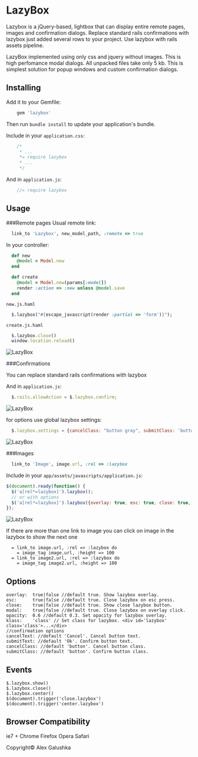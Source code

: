 LazyBox
=======

Lazybox is a jQuery-based, lightbox that can display entire remote pages, images and confirmation dialogs.
Replace standard rails confirmations with lazybox just added several rows to your project. Use lazybox with rails assets pipeline.

LazyBox implemented using only css and jquery without images.
This is high perfomance modal dialogs. All unpacked files take only 5 kb.
This is simplest solution for popup windows and custom confirmation dialogs.

Installing
------------

Add it to your Gemfile:

```ruby
    gem 'lazybox'
```

Then run `bundle install` to update your application's bundle.

Include in your `application.css`:

```css
    /*
     * ...
     *= require lazybox
     * ...
     */
```

And in `application.js`:

```javascript
    //= require lazybox
```

Usage
-----

###Remote pages
Usual remote link:

```ruby
  link_to 'Lazybox', new_model_path, :remote => true
```

In your controller:

```ruby
  def new
    @model = Model.new
  end

  def create
    @model = Model.new(params[:model])
    render :action => :new unless @model.save
  end
```

`new.js.haml`

```ruby
  $.lazybox("#{escape_javascript(render :partial => 'form')}");
```

`create.js.haml`

```ruby
  $.lazybox.close()
  window.location.reload()
```
![LazyBox](http://i.imgur.com/FEYpJ.png)

###Confirmations

You can replace standard rails confirmations with lazybox

And in `application.js`:

```javascript
  $.rails.allowAction = $.lazybox.confirm;
```

![LazyBox](http://i.imgur.com/1OQdU.png)

for options use global lazybox settings:

```javascript
  $.lazybox.settings = {cancelClass: "button gray", submitClass: 'button gray', overlay: false}
```

![LazyBox](http://i.imgur.com/2gW9R.png)

###Images

```ruby
  link_to 'Image', image.url, :rel => :lazybox
```
Include in your `app/assets/javascripts/application.js`:

```javascript
$(document).ready(function() {
  $('a[rel*=lazybox]').lazybox();
  // or with options
  $('a[rel*=lazybox]').lazybox({overlay: true, esc: true, close: true, modal: true, klass: 'class'});
});
```

![LazyBox](http://i.imgur.com/r6pfy.png)

If there are more than one link to image you can click on image in the lazybox to show the next one

```haml
  = link_to image.url, :rel => :lazybox do
    = image_tag image.url, :height => 100
  = link_to image2.url, :rel => :lazybox do
    = image_tag image2.url, :height => 100
```

Options
-------

    overlay:  true|false //default true. Show lazybox overlay.
    esc:      true|false //default true. Close lazybox on esc press.
    close:    true|false //default true. Show close lazybox button.
    modal:    true|false //default true. Close lazybox on overlay click.
    opacity:  0.6 //default 0.3. Set opacity for lazybox overlay.
    klass:    'class' // Set class for lazybox. <div id='lazybox' class='class'>...</div>
    //confirmation options
    cancelText: //default 'Cancel'. Cancel button text.
    submitText: //default 'Ok'. Confirm button text.
    cancelClass: //default 'button'. Cancel button class.
    submitClass: //default 'button'. Confirm button class.

Events
------

    $.lazybox.show()
    $.lazybox.close()
    $.lazybox.center()
    $(document).trigger('close.lazybox')
    $(document).trigger('center.lazybox')


Browser Compatibility
---------------------

ie7 +
Chrome
Firefox
Opera
Safari

Copyright© Alex Galushka
